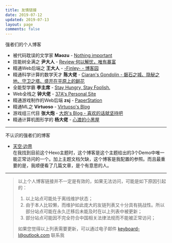 ```yaml
---
title: 友情链接
date: 2019-07-12
updated: 2019-07-13
layout: page
comments: false
---
```


强者们的个人博客

- 被代码耽误的文学家 **Maozu** - [Nothing important](https://blog.maozu.ink/)
- 技能树全满之 **尹大人** - [Review·何以解忧，唯有暴富](https://www.yichya.dev/)
- 精通Web后端之 **王大人** - [-Finley- - 博客园](https://www.cnblogs.com/Finley)
- 精通科学计算的数学天才 **陈大佬** - [Ciaran's Gondolin - 磐石之城、隐秘之地、守卫之塔、盛开在平原上的鲜花](https://blog.ciaran.cn/)
- 全能型学霸 **李主席** - [Stay Hungry, Stay Foolish.](https://tobiaslee.top/)
- Web全栈之 **钟大佬** - [37A's Personal Site](http://blog.three7.cc/)
- 精通游戏制作的Web后端 **zsj** - [PaperStation](https://onesaber.github.io/PaperStation/)
- 精通ML之 **Virtuoso** - [Virtuoso's Blog](https://blog.v1rtuoso.cn/)
- 游戏组三代目 **张大炮** - [大炮's Blog - 喜欢的话就坚持吧](https://blog.dapaostudio.com/)
- 精通计算机图形学的 **杨大佬** - [心渡的小黑屋](http://blog.xindu233.com/)

---

不认识的强者们的博客

- [天空·边界](https://liyin.date/)  
  在我找到目前这个Hexo主题时，这个博客是这个主题给出的3个Demo中唯一能正常访问的一个。加上主题文档欠缺，这个博客是我配置的参照。而且最重要的是，我顺便看了几篇文章，是个有意思的人。

---

> 以上个人博客链接并不一定是有效的，如果无法访问，可能是如下原因引起的：
> 
> 1. 以上站点可能处于离线维护状态；
> 2. 由于本人比较懒，而维护如此庞大的友链列表又十分具有挑战性。所以部分站点可能在永久迁移后未能及时在以上列表中被更新；
> 3. 部分站点可能因不完全符合中国相关法律法规而不能被正常访问；
> 
> 如果您觉得以上列表需要更新，可以通过电子邮件 [keyboard-l@outlook.com](mailto:keyboard-l@outlook.com) 联系我
